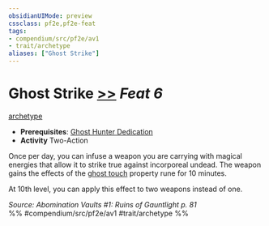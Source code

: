 ```yaml
---
obsidianUIMode: preview
cssclass: pf2e,pf2e-feat
tags:
- compendium/src/pf2e/av1
- trait/archetype
aliases: ["Ghost Strike"]
---
```

# Ghost Strike  [>>](../../rules/core-rulebook/chapter-9-playing-the-game.md#Actions "Two-Action") *Feat 6*  
[archetype](../../rules/traits/archetype.md)  

- **Prerequisites**: [Ghost Hunter Dedication](ghost-hunter-dedication-av1.md)
- **Activity** Two-Action

Once per day, you can infuse a weapon you are carrying with magical energies that allow it to strike true against incorporeal undead. The weapon gains the effects of the [ghost touch](../equipment/items/ghost-touch.md) property rune for 10 minutes.

At 10th level, you can apply this effect to two weapons instead of one.

*Source: Abomination Vaults #1: Ruins of Gauntlight p. 81*  
%% #compendium/src/pf2e/av1 #trait/archetype %%